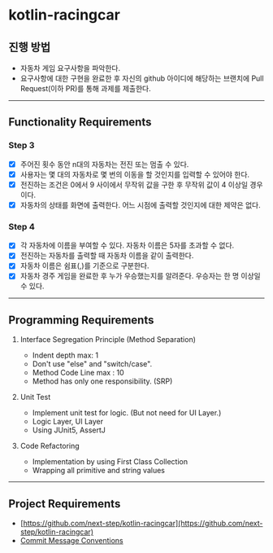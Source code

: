 # kotlin-racingcar
## 진행 방법
* 자동차 게임 요구사항을 파악한다.
* 요구사항에 대한 구현을 완료한 후 자신의 github 아이디에 해당하는 브랜치에 Pull Request(이하 PR)를 통해 과제를 제출한다.

---
## Functionality Requirements
### Step 3
- [x] 주어진 횟수 동안 n대의 자동차는 전진 또는 멈출 수 있다.
- [x] 사용자는 몇 대의 자동차로 몇 번의 이동을 할 것인지를 입력할 수 있어야 한다.
- [x] 전진하는 조건은 0에서 9 사이에서 무작위 값을 구한 후 무작위 값이 4 이상일 경우이다.
- [x] 자동차의 상태를 화면에 출력한다. 어느 시점에 출력할 것인지에 대한 제약은 없다.

### Step 4
- [x] 각 자동차에 이름을 부여할 수 있다. 자동차 이름은 5자를 초과할 수 없다.
- [x] 전진하는 자동차를 출력할 때 자동차 이름을 같이 출력한다.
- [x] 자동차 이름은 쉼표(,)를 기준으로 구분한다.
- [x] 자동차 경주 게임을 완료한 후 누가 우승했는지를 알려준다. 우승자는 한 명 이상일 수 있다.

---
## Programming Requirements
1. Interface Segregation Principle (Method Separation)
    - Indent depth max: 1
    - Don't use "else" and "switch/case".
    - Method Code Line max : 10
    - Method has only one responsibility. (SRP)

2. Unit Test
    - Implement unit test for logic. (But not need for UI Layer.)
    - Logic Layer, UI Layer
    - Using JUnit5, AssertJ

3. Code Refactoring
    - Implementation by using First Class Collection
    - Wrapping all primitive and string values

---
## Project Requirements
- [https://github.com/next-step/kotlin-racingcar](https://github.com/next-step/kotlin-racingcar)
- [Commit Message Conventions](https://gist.github.com/stephenparish/9941e89d80e2bc58a153)
